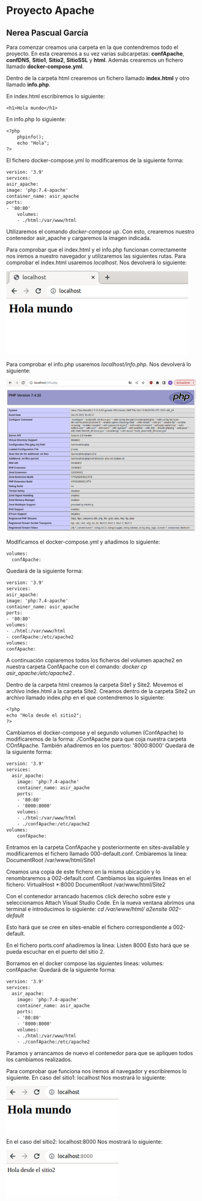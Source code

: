 # Proyecto Apache
## Nerea Pascual García

Para comenzar creamos una carpeta en la que contendremos todo el proyecto.
En esta crearemos a su vez varias subcarpetas: **confApache**, **confDNS**, **Sitio1**, **Sitio2**, **SitioSSL** y **html**.
Además crearemos un fichero llamado **docker-compose.yml**.

Dentro de la carpeta html crearemos un fichero llamado **index.html** y otro llamado **info.php**.

En index.html escribiremos lo siguiente:
~~~
<h1>Hola mundo</h1>
~~~

En info.php lo siguiente:
~~~
<?php
    phpinfo();
    echo "Hola";
?>
~~~

El fichero docker-compose.yml lo modificaremos de la siguiente forma:
~~~
version: '3.9'
services:
asir_apache:
image: 'php:7.4-apache'
container_name: asir_apache
ports:
- '80:80'
    volumes:
    - ./html:/var/www/html
~~~

Utilizaremos el comando *docker-compose up*. Con esto, crearemos nuestro contenedor asir_apache y cargaremos la imagen indicada.

Para comprobar que el index.html y el info.php funcionan correctamente nos iremos a nuestro navegador y utilizaremos las siguientes rutas.
Para comprobar el index.html usaremos *localhost*. Nos devolverá lo siguiente:

![](imagenes/index.png)

Para comprobar el info.php usaremos *localhost/info.php*. Nos devolverá lo siguiente:

![](imagenes/info.png)

Modificamos el docker-compose.yml y añadimos lo siguiente:
~~~
volumes:
  confApache:
~~~
Quedará de la siguiente forma:
~~~
version: '3.9'
services:
asir_apache:
image: 'php:7.4-apache'
container_name: asir_apache
ports:
- '80:80'
volumes:
- ./html:/var/www/html
- confApache:/etc/apache2
volumes:
confApache:
~~~

A continuación copiaremos todos los ficheros del volumen apache2 en nuestra carpeta ConfApache con el comando:
*docker cp asir_apache:/etc/apache2 .*

Dentro de la carpeta html creamos la carpeta Site1 y Site2. Movemos el archivo index.html a la carpeta Site2.
Creamos dentro de la carpeta Site2 un archivo llamado index.php en el que contendremos lo siguiente:
~~~
<?php
echo "Hola desde el sitio2";
?>
~~~

Cambiamos el docker-compose y el segundo volumen (ConfApache) lo modificaremos de la forma: ./ConfApache para que coja nuestra carpeta COnfApache.
También añadiremos en los puertos:
'8000:8000'
Quedará de la siguiente forma:
~~~
version: '3.9'
services:
  asir_apache:
    image: 'php:7.4-apache'
    container_name: asir_apache
    ports:
    - '80:80'
    - '8000:8000'
    volumes:
    - ./html:/var/www/html
    - ./confApache:/etc/apache2
volumes:
    confApache:
~~~

Entramos en la carpeta ConfApache y posteriormente en sites-available y modificaremos el fichero llamado 000-default.conf. Cmbiaremos la linea:
DocumentRoot /var/www/html/Site1

Creamos una copia de este fichero en la misma ubicación y lo renombraremos a 002-default.conf.
Cambiamos las siguientes lineas en el fichero:
VirtualHost *:8000
DocumentRoot /var/www/html/Site2

Con el contenedor arrancado hacemos click derecho sobre este y seleccionamos Attach Visual Studio Code. En la nueva ventana abrimos una terminal e introducimos lo siguiente:
*cd /var/www/html/*
*a2ensite 002-default*

Esto hará que se cree en sites-enable el fichero correspondiente a 002-default.

En el fichero ports.conf añadiremos la linea:
Listen 8000
Esto hará que se pueda escuchar en el puerto del sitio 2.

Borramos en el docker compose las siguientes lineas:
volumes:
    confApache:
Quedará de la siguiente forma:
~~~
version: '3.9'
services:
  asir_apache:
    image: 'php:7.4-apache'
    container_name: asir_apache
    ports:
    - '80:80'
    - '8000:8000'
    volumes:
    - ./html:/var/www/html
    - ./confApache:/etc/apache2
~~~

Paramos y arrancamos de nuevo el contenedor para que se apliquen todos los cambiamos realizados.

Para comprobar que funciona nos iremos al navegador y escribiremos lo siguiente.
En caso del sitio1: localhost
Nos mostrará lo siguiente:

![](imagenes/indexsitio1.png)

En el caso del sitio2: localhost:8000
Nos mostrará lo siguiente:

![](imagenes/indexsitio2.png)
